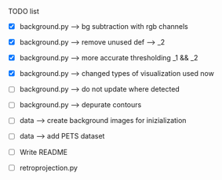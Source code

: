 TODO list

- [x] background.py --> bg subtraction with rgb channels
- [x] background.py --> remove unused def --> _2
- [x] background.py --> more accurate thresholding _1 && _2
- [x] background.py --> changed types of visualization used now
- [ ] background.py --> do not update where detected
- [ ] background.py --> depurate contours

- [ ] data --> create background images for inizialization
- [ ] data --> add PETS dataset

- [ ] Write README

- [ ] retroprojection.py 